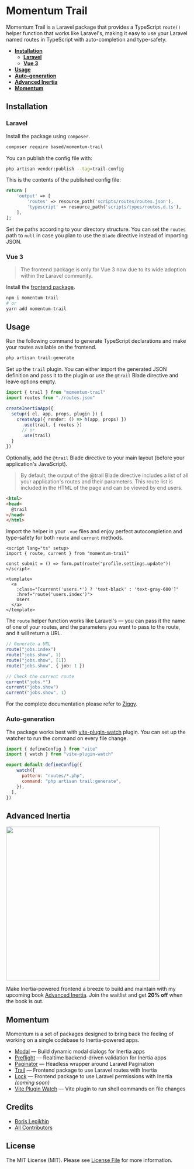 # Momentum Trail

Momentum Trail is a Laravel package that provides a TypeScript `route()` helper function that works like Laravel's, making it easy to use your Laravel named routes in TypeScript with auto-completion and type-safety.

- [**Installation**](#installation)
  - [**Laravel**](#laravel)
  - [**Vue 3**](#vue-3)
- [**Usage**](#usage)
- [**Auto-generation**](#auto-generation)
- [**Advanced Inertia**](#advanced-inertia)
- [**Momentum**](#momentum)

## Installation

### Laravel
Install the package using `composer`.

```bash
composer require based/momentum-trail
```

You can publish the config file with:

```bash
php artisan vendor:publish --tag=trail-config
```

This is the contents of the published config file:

```php
return [
    'output' => [
        'routes' => resource_path('scripts/routes/routes.json'),
        'typescript' => resource_path('scripts/types/routes.d.ts'),
    ],
];
```

Set the paths according to your directory structure. You can set the `routes` path to `null` in case you plan to use the `Blade` directive instead of importing JSON.

### Vue 3

> The frontend package is only for Vue 3 now due to its wide adoption within the Laravel community.

Install the [frontend package](https://github.com/lepikhinb/momentum-trail-helper).

```bash
npm i momentum-trail
# or
yarn add momentum-trail
```

## Usage

Run the following command to generate TypeScript declarations and make your routes available on the frontend.

```php
php artisan trail:generate
```

Set up the `trail` plugin. You can either import the generated JSON definition and pass it to the plugin or use the `@trail` Blade directive and leave options empty.

```ts
import { trail } from "momentum-trail"
import routes from "./routes.json"

createInertiaApp({
  setup({ el, app, props, plugin }) {
    createApp({ render: () => h(app, props) })
      .use(trail, { routes })
      // or
      .use(trail)
  }
})
```

Optionally, add the `@trail` Blade directive to your main layout (before your application's JavaScript).

> By default, the output of the @trail Blade directive includes a list of all your application's routes and their parameters. This route list is included in the HTML of the page and can be viewed by end users.

```html
<html>
<head>
  @trail
</head>
</html>
```

Import the helper in your `.vue` files and enjoy perfect autocompletion and type-safety for both `route` and `current` methods.

```vue
<script lang="ts" setup>
import { route, current } from "momentum-trail"

const submit = () => form.put(route("profile.settings.update"))
</script>

<template>
  <a
    :class="[current('users.*') ? 'text-black' : 'text-gray-600']"
    :href="route('users.index')">
    Users
  </a>
</template>
```

The `route` helper function works like Laravel's — you can pass it the name of one of your routes, and the parameters you want to pass to the route, and it will return a URL.

```ts
// Generate a URL
route("jobs.index")
route("jobs.show", 1)
route("jobs.show", [1])
route("jobs.show", { job: 1 })

// Check the current route
current("jobs.*")
current("jobs.show")
current("jobs.show", 1)
```

For the complete documentation please refer to [Ziggy](https://github.com/tighten/ziggy#usage).

### Auto-generation

The package works best with [vite-plugin-watch](https://github.com/lepikhinb/momentum-paginator) plugin. You can set up the watcher to run the command on every file change.

```js
import { defineConfig } from "vite"
import { watch } from "vite-plugin-watch"

export default defineConfig({
    watch({
      pattern: "routes/*.php",
      command: "php artisan trail:generate",
    }),
  ],
})
```

## Advanced Inertia

[<img src="https://advanced-inertia.com/og5.png" width="420px" />](https://advanced-inertia.com)

Make Inertia-powered frontend a breeze to build and maintain with my upcoming book [Advanced Inertia](https://advanced-inertia.com/). Join the waitlist and get **20% off** when the book is out.

## Momentum

Momentum is a set of packages designed to bring back the feeling of working on a single codebase to Inertia-powered apps.

- [Modal](https://github.com/lepikhinb/momentum-modal) — Build dynamic modal dialogs for Inertia apps
- [Preflight](https://github.com/lepikhinb/momentum-preflight) — Realtime backend-driven validation for Inertia apps
- [Paginator](https://github.com/lepikhinb/momentum-paginator) — Headless wrapper around Laravel Pagination
- [Trail](https://github.com/lepikhinb/momentum-trail) — Frontend package to use Laravel routes with Inertia
- [Lock](https://github.com/lepikhinb/momentum-lock) — Frontend package to use Laravel permissions with Inertia _(coming soon)_
- [Vite Plugin Watch](https://github.com/lepikhinb/vite-plugin-watch) — Vite plugin to run shell commands on file changes

## Credits

- [Boris Lepikhin](https://twitter.com/lepikhinb)
- [All Contributors](../../contributors)

## License

The MIT License (MIT). Please see [License File](LICENSE.md) for more information.
